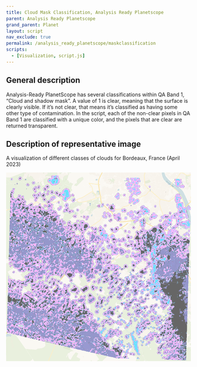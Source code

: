 ```yaml
---
title: Cloud Mask Classification, Analysis Ready Planetscope
parent: Analysis Ready Planetscope
grand_parent: Planet
layout: script
nav_exclude: true
permalink: /analysis_ready_planetscope/maskclassification
scripts:
  - [Visualization, script.js]
---
```


## General description
Analysis-Ready PlanetScope has several classifications within QA Band 1, “Cloud and shadow mask”. A value of 1 is clear, meaning that the surface is clearly visible. If it’s not clear, that means it’s classified as having some other type of contamination. In the script, each of the non-clear pixels in QA Band 1 are classified with a unique color, and the pixels that are clear are returned transparent.

## Description of representative image

A visualization of different classes of clouds for Bordeaux, France (April 2023)

![Cloud Mask Classification of Bordeaux](fig/fig1.png)